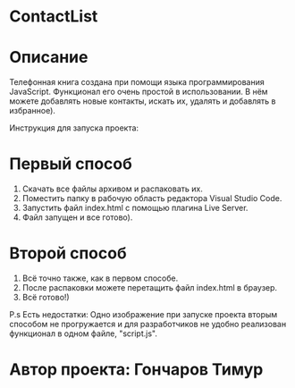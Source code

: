 # ContactList

# Описание

Телефонная книга создана при помощи языка программирования JavaScript. 
Функционал его очень простой в использовании. В нём можете добавлять новые контакты, искать их, удалять и добавлять в избранное).

Инструкция для запуска проекта:

# Первый способ

1. Скачать все файлы архивом и распаковать их.
2. Поместить папку в рабочую область редактора Visual Studio Code.
3. Запустить файл index.html с помощью плагина Live Server.
4. Файл запущен и все готово).

# Второй способ

1. Всё точно также, как в первом способе.
2. После распаковки можете перетащить файл index.html в браузер.
3. Всё готово!)

P.s Есть недостатки: Одно изображение при запуске проекта вторым способом не прогружается и для разработчиков не удобно реализован функционал в одном файле, "script.js".

# Автор проекта: Гончаров Тимур
